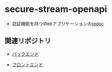 # secure-stream-openapi
* 認証機能を持つWebアプリケーションの[redoc](https://k-narusawa.github.io/secure-stream-openapi/#tag/webauthn/operation/webauthn)


## 関連リポジトリ
* [バックエンド](https://github.com/k-narusawa/secure-stream)

* [フロントエンド](https://github.com/k-narusawa/secure-stream-front)